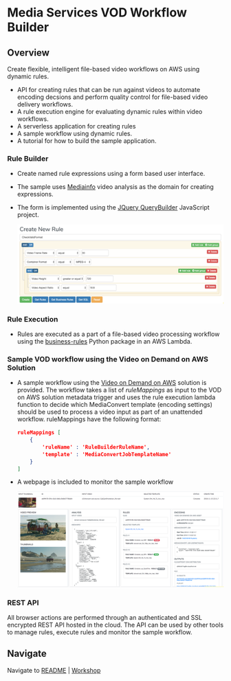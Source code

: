 # Media Services VOD Workflow Builder

## Overview

Create flexible, intelligent file-based video workflows on AWS using dynamic rules.

* API for creating rules that can be run against videos to automate encoding decsions and perform quality control for file-based video delivery workflows.  
* A rule execution engine for evaluating dynamic rules within video workflows.
* A serverless application for creating rules
* A sample workflow using dynamic rules.
* A tutorial for how to build the sample application.

### Rule Builder

* Create named rule expressions using a form based user interface.  
* The sample uses [Mediainfo](https://mediaarea.net/en/MediaInfo) video analysis as the domain for creating expressions.  
* The form is implemented using the [JQuery QueryBuilder](https://querybuilder.js.org/index.html) JavaScript project.

    ![sample rule screenshot](images/app-sample-rule.png)

### Rule Execution

* Rules are executed as a part of a file-based video processing workflow using the [business-rules](https://github.com/venmo/business-rules) Python package in an AWS Lambda.

### Sample VOD workflow using the Video on Demand on AWS Solution

* A sample workflow using the [Video on Demand on AWS](https://aws.amazon.com/answers/media-entertainment/video-on-demand-on-aws/) solution is provided.  The workflow takes a list of _ruleMappings_ as input to the VOD on AWS solution metadata trigger and uses the rule execution lambda function to decide which MediaConvert template (encoding settings) should be used to process a video input as part of an unattended workflow.  ruleMappings have the following format:

    ```json
    ruleMappings [
        {
            'ruleName' : 'RuleBuilderRuleName',
            'template' : 'MediaConvertJobTemplateName'
        }
    ]
    ```

* A webpage is included to monitor the sample workflow

    ![Rule execution screenshot](images/app-rule-execution.png)



### REST API

All browser actions are performed through an authenticated and SSL encrypted REST API hosted in the cloud. The API can be used by other tools to manage rules, execute rules and monitor the sample workflow.

## Navigate

Navigate to [README](README.md) | [Workshop](RuleBasedEncoding/README.md) 
